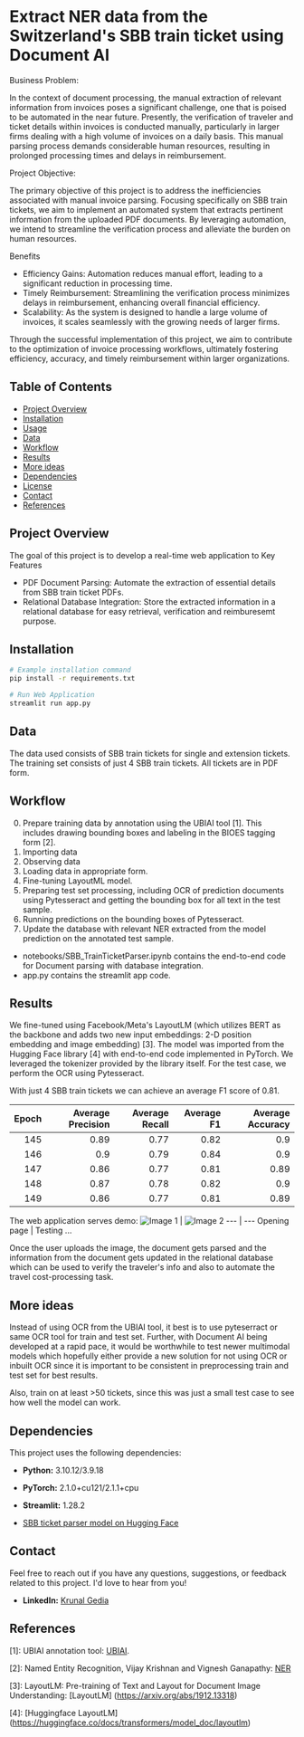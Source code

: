 # Extract NER data from the Switzerland's SBB train ticket using Document AI

Business Problem:

In the context of document processing, the manual extraction of relevant information from invoices poses a significant challenge, one that is poised to be automated in the near future. Presently, the verification of traveler and ticket details within invoices is conducted manually, particularly in larger firms dealing with a high volume of invoices on a daily basis. This manual parsing process demands considerable human resources, resulting in prolonged processing times and delays in reimbursement.

Project Objective:

The primary objective of this project is to address the inefficiencies associated with manual invoice parsing. Focusing specifically on SBB train tickets, we aim to implement an automated system that extracts pertinent information from the uploaded PDF documents. By leveraging automation, we intend to streamline the verification process and alleviate the burden on human resources.

Benefits

* Efficiency Gains: Automation reduces manual effort, leading to a significant reduction in processing time.
* Timely Reimbursement: Streamlining the verification process minimizes delays in reimbursement, enhancing overall financial efficiency.
* Scalability: As the system is designed to handle a large volume of invoices, it scales seamlessly with the growing needs of larger firms.

Through the successful implementation of this project, we aim to contribute to the optimization of invoice processing workflows, ultimately fostering efficiency, accuracy, and timely reimbursement within larger organizations.

## Table of Contents

- [Project Overview](#project-overview)
- [Installation](#installation)
- [Usage](#usage)
- [Data](#data)
- [Workflow](#workflow)
- [Results](#results)
- [More ideas](#More-ideas)
- [Dependencies](#dependencies)
- [License](#license)
- [Contact](#contact)
- [References](#references)

## Project Overview

The goal of this project is to develop a real-time web application to
Key Features
* PDF Document Parsing: Automate the extraction of essential details from SBB train ticket PDFs.
* Relational Database Integration: Store the extracted information in a relational database for easy retrieval, verification and reimburesemt purpose.


## Installation

```bash
# Example installation command
pip install -r requirements.txt

# Run Web Application
streamlit run app.py
```

## Data

The data used consists of SBB train tickets for single and extension tickets. The training set consists of just 4 SBB train tickets. All tickets are in PDF form.

## Workflow
0. Prepare training data by annotation using the UBIAI tool [1]. This includes drawing bounding boxes and labeling in the BIOES tagging form [2].
1. Importing data
2. Observing data
3. Loading data in appropriate form.
4. Fine-tuning LayoutML model.
5. Preparing test set processing, including OCR of prediction documents using Pytesseract and getting the bounding box for all text in the test sample.
6. Running predictions on the bounding boxes of Pytesseract.
7. Update the database with relevant NER extracted from the model prediction on the annotated test sample.

* notebooks/SBB_TrainTicketParser.ipynb contains the end-to-end code for Document parsing with database integration.
* app.py contains the streamlit app code.

## Results

We fine-tuned using Facebook/Meta's LayoutLM (which utilizes BERT as the backbone and adds two new input embeddings: 2-D position embedding and image embedding) [3]. The model was imported from the Hugging Face library [4] with end-to-end code implemented in PyTorch. We leveraged the tokenizer provided by the library itself. For the test case, we perform the OCR using Pytesseract.

With just 4 SBB train tickets we can achieve an average F1 score of 0.81.   

| Epoch | Average Precision | Average Recall | Average F1 | Average Accuracy |
|--------:|------------:|---------:|-----:|-----------:|
|     145 |        0.89 |     0.77 | 0.82 |       0.9  |
|     146 |        0.9  |     0.79 | 0.84 |       0.9  |
|     147 |        0.86 |     0.77 | 0.81 |       0.89 |
|     148 |        0.87 |     0.78 | 0.82 |       0.9  |
|     149 |        0.86 |     0.77 | 0.81 |       0.89 |

The web application serves demo:
![Image 1](https://github.com/krunalgedia/SBB_TrainTicketParser/blob/main/images_app/sample.gif) | ![Image 2](https://github.com/krunalgedia/SBB_TrainTicketParser/blob/main/images_app/test1.gif)
--- | --- 
Opening page | Testing ... 

Once the user uploads the image, the document gets parsed and the information from the document gets updated in the relational database which can be used to verify the traveler's info and also to automate the travel cost-processing task.


## More ideas

Instead of using OCR from the UBIAI tool, it best is to use pyteserract or same OCR tool for train and test set. Further, with Document AI being developed at a rapid pace, it would be worthwhile to test newer multimodal models which hopefully either provide a new solution for not using OCR or inbuilt OCR since it is important to be consistent in preprocessing train and test set for best results.

Also, train on at least >50 tickets, since this was just a small test case to see how well the model can work.

## Dependencies

This project uses the following dependencies:

- **Python:** 3.10.12/3.9.18 
- **PyTorch:** 2.1.0+cu121/2.1.1+cpu
- **Streamlit:** 1.28.2 

- [SBB ticket parser model on Hugging Face](https://huggingface.co/KgModel/sbb_ticket_parser_LayoutLM)
  
## Contact

Feel free to reach out if you have any questions, suggestions, or feedback related to this project. I'd love to hear from you!

- **LinkedIn:** [Krunal Gedia](https://www.linkedin.com/in/krunal-gedia-00188899/)

## References
[1]: UBIAI annotation tool: [UBIAI](https://app.ubiai.tools/Projects).

[2]: Named Entity Recognition, Vijay Krishnan and Vignesh Ganapathy: [NER](http://cs229.stanford.edu/proj2005/KrishnanGanapathy-NamedEntityRecognition.pdf) 

[3]: LayoutLM: Pre-training of Text and Layout for Document Image Understanding: [LayoutLM] (https://arxiv.org/abs/1912.13318)

[4]: [Huggingface LayoutLM] (https://huggingface.co/docs/transformers/model_doc/layoutlm)


